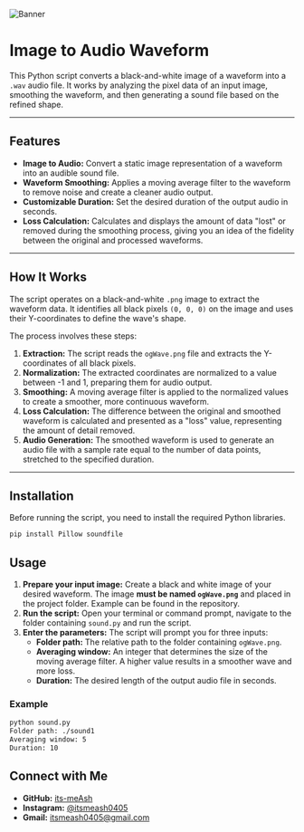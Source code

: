 ![Banner](https://raw.githubusercontent.com/its-meAsh/python/main/Banner.png)
# Image to Audio Waveform

This Python script converts a black-and-white image of a waveform into a `.wav` audio file. It works by analyzing the pixel data of an input image, smoothing the waveform, and then generating a sound file based on the refined shape.

---

## Features

* **Image to Audio:** Convert a static image representation of a waveform into an audible sound file.
* **Waveform Smoothing:** Applies a moving average filter to the waveform to remove noise and create a cleaner audio output.
* **Customizable Duration:** Set the desired duration of the output audio in seconds.
* **Loss Calculation:** Calculates and displays the amount of data "lost" or removed during the smoothing process, giving you an idea of the fidelity between the original and processed waveforms.

---

## How It Works

The script operates on a black-and-white `.png` image to extract the waveform data. It identifies all black pixels `(0, 0, 0)` on the image and uses their Y-coordinates to define the wave's shape.

The process involves these steps:

1.  **Extraction:** The script reads the `ogWave.png` file and extracts the Y-coordinates of all black pixels.
2.  **Normalization:** The extracted coordinates are normalized to a value between -1 and 1, preparing them for audio output.
3.  **Smoothing:** A moving average filter is applied to the normalized values to create a smoother, more continuous waveform.
4.  **Loss Calculation:** The difference between the original and smoothed waveform is calculated and presented as a "loss" value, representing the amount of detail removed.
5.  **Audio Generation:** The smoothed waveform is used to generate an audio file with a sample rate equal to the number of data points, stretched to the specified duration.

---

## Installation

Before running the script, you need to install the required Python libraries.

```bash
pip install Pillow soundfile
```

## Usage

1.  **Prepare your input image:** Create a black and white image of your desired waveform. The image **must be named `ogWave.png`** and placed in the project folder. Example can be found in the repository.
2.  **Run the script:** Open your terminal or command prompt, navigate to the folder containing `sound.py` and run the script.
3.  **Enter the parameters:** The script will prompt you for three inputs:
    * **Folder path:** The relative path to the folder containing `ogWave.png`.
    * **Averaging window:** An integer that determines the size of the moving average filter. A higher value results in a smoother wave and more loss.
    * **Duration:** The desired length of the output audio file in seconds.

### Example

```bash
python sound.py
Folder path: ./sound1
Averaging window: 5
Duration: 10
```

## Connect with Me

* **GitHub:** [its-meAsh](https://github.com/its-meAsh)
* **Instagram:** [@itsmeash0405](https://www.instagram.com/itsmeash0405)
* **Gmail:** itsmeash0405@gmail.com
